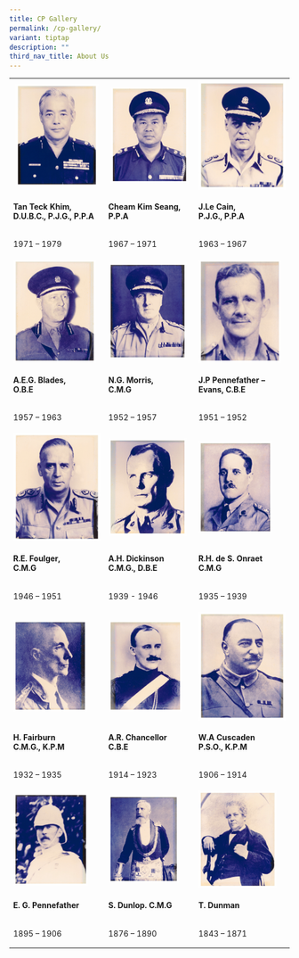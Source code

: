 ```yaml
---
title: CP Gallery
permalink: /cp-gallery/
variant: tiptap
description: ""
third_nav_title: About Us
---
```

<table style="minWidth: 75px">
<colgroup>
<col>
<col>
<col>
</colgroup>
<tbody>
<tr>
<th rowspan="1" colspan="1">
<div class="isomer-image-wrapper">
<img style="width: 95%;" height="auto" width="100%" alt="Tan Teck Khim" src="/images/CP/Tan_Teck_Khim__D_U_B_C___P_J_G___P_P_A__Commissioner_of_Police_Singapore_Police_Force__1971___1972_.jpg">
</div>
</th>
<th rowspan="1" colspan="1">
<div class="isomer-image-wrapper">
<img style="width: 95%;" height="auto" width="100%" alt="Cheam Kim" src="/images/CP/Cheam_Kim_Seang__P_P_A_Commissioner_of_Police_Singapore_Police_Force__1967___1971_.jpg">
</div>
</th>
<th rowspan="1" colspan="1">
<div class="isomer-image-wrapper">
<img style="width: 100%" height="auto" width="100%" alt="J.Le Cain" src="/images/CP/J_Le_Cain__P_J_G___P_P_A_Commissioner_of_Police_Singapore_Police_Force__1963___1967_.jpg">
</div>
</th>
</tr>
<tr>
<td rowspan="1" colspan="1">
<p><strong>Tan Teck Khim, </strong>
<br><strong>D.U.B.C., P.J.G., P.P.A</strong>
</p>
</td>
<td rowspan="1" colspan="1">
<p><strong>Cheam Kim Seang, </strong>
<br><strong>P.P.A</strong>
</p>
</td>
<td rowspan="1" colspan="1">
<p><strong>J.Le Cain, </strong>
<br><strong>P.J.G., P.P.A</strong>
</p>
</td>
</tr>
<tr>
<td rowspan="1" colspan="1">
<p>1971 – 1979</p>
</td>
<td rowspan="1" colspan="1">
<p>1967 – 1971</p>
</td>
<td rowspan="1" colspan="1">
<p>1963 – 1967</p>
</td>
</tr>
<tr>
<td rowspan="1" colspan="1">
<div class="isomer-image-wrapper">
<img style="width: 95%;" height="auto" width="100%" alt="A.E.G. Blades" src="/images/CP/A_E_G__Blades__O_B_E_Commissioner_of_Police_Singapore_Police_Force__1957___1963_.jpg">
</div>
</td>
<td rowspan="1" colspan="1">
<div class="isomer-image-wrapper">
<img style="width: 95%;" height="auto" width="100%" alt="N.G. Morris" src="/images/CP/N_G_Morris__C_M_G_Commissioner_of_Police_Singapore_Police_Force__1952___1957_.jpg">
</div>
</td>
<td rowspan="1" colspan="1">
<div class="isomer-image-wrapper">
<img style="width: 95%;" height="auto" width="100%" alt="J.P. Pennefather" src="/images/CP/J_P__Pennefather___Evans__C_B_E_Commissioner_of_Police_Singapore_Police_Force__1951___1952_.jpg">
</div>
</td>
</tr>
<tr>
<td rowspan="1" colspan="1">
<p><strong>A.E.G. Blades, </strong>
<br><strong>O.B.E</strong>
</p>
</td>
<td rowspan="1" colspan="1">
<p><strong>N.G. Morris, </strong>
<br><strong>C.M.G</strong>
</p>
</td>
<td rowspan="1" colspan="1">
<p><strong>J.P Pennefather – </strong>
<br><strong>Evans, C.B.E</strong>
</p>
</td>
</tr>
<tr>
<td rowspan="1" colspan="1">
<p>1957 – 1963</p>
</td>
<td rowspan="1" colspan="1">
<p>1952 – 1957</p>
</td>
<td rowspan="1" colspan="1">
<p>1951 – 1952</p>
</td>
</tr>
<tr>
<td rowspan="1" colspan="1">
<div class="isomer-image-wrapper">
<img style="width: 100%" height="auto" width="100%" alt="R.E. Foulger" src="/images/CP/R_E__Foulger__C_M_G_Commissioner_of_Police_Singapore_Police_Force__1946___1951_.jpg">
</div>
</td>
<td rowspan="1" colspan="1">
<div class="isomer-image-wrapper">
<img style="width: 95%;" height="auto" width="100%" alt="A.H. Dickinson" src="/images/CP/A_H__Dickinson_C_M_G___D_B_E_Inspector_General_Straits_Settlement_Police__1939___1946_.jpg">
</div>
</td>
<td rowspan="1" colspan="1">
<div class="isomer-image-wrapper">
<img style="width: 85%;" height="auto" width="100%" alt="R.H. de S Onraet" src="/images/CP/R_H__de_S__Onraet_C_M_G_Inspector_General_Straits_Settlement_Police__1935___1939_.jpg">
</div>
</td>
</tr>
<tr>
<td rowspan="1" colspan="1">
<p><strong>R.E. Foulger, </strong>
<br><strong>C.M.G</strong>
</p>
</td>
<td rowspan="1" colspan="1">
<p><strong>A.H. Dickinson </strong>
<br><strong>C.M.G., D.B.E</strong>
</p>
</td>
<td rowspan="1" colspan="1">
<p><strong>R.H. de S. Onraet </strong>
<br><strong>C.M.G</strong>
</p>
</td>
</tr>
<tr>
<td rowspan="1" colspan="1">
<p>1946 – 1951</p>
</td>
<td rowspan="1" colspan="1">
<p>1939 - 1946</p>
</td>
<td rowspan="1" colspan="1">
<p>1935 – 1939</p>
</td>
</tr>
<tr>
<td rowspan="1" colspan="1">
<div class="isomer-image-wrapper">
<img style="width: 85%;" height="auto" width="100%" alt="H. Fairburn" src="/images/CP/H__Fairburn_C_M_G___K_P_M_Inspector_General_Straits_Settlement_Police__1925___1935_.jpg">
</div>
</td>
<td rowspan="1" colspan="1">
<div class="isomer-image-wrapper">
<img style="width: 90%;" height="auto" width="100%" alt="A.R. Chancellor" src="/images/CP/A_R__Chancellor_C_B_E_Inspector_General_Straits_Settlement_Police__1914___1923_.jpg">
</div>
</td>
<td rowspan="1" colspan="1">
<div class="isomer-image-wrapper">
<img style="width: 100%" height="auto" width="100%" alt="W.A Cuscaden" src="/images/CP/W_A_Cuscaden_P_S_O___K_P_M_Inspector_General_Straits_Settlement_Police__1906___1914_.jpg">
</div>
</td>
</tr>
<tr>
<td rowspan="1" colspan="1">
<p><strong>H. Fairburn </strong>
<br><strong>C.M.G., K.P.M</strong>
</p>
</td>
<td rowspan="1" colspan="1">
<p><strong>A.R. Chancellor </strong>
<br><strong>C.B.E</strong>
</p>
</td>
<td rowspan="1" colspan="1">
<p><strong>W.A Cuscaden </strong>
<br><strong>P.S.O., K.P.M</strong>
</p>
</td>
</tr>
<tr>
<td rowspan="1" colspan="1">
<p>1932 – 1935</p>
</td>
<td rowspan="1" colspan="1">
<p>1914 – 1923</p>
</td>
<td rowspan="1" colspan="1">
<p>1906 – 1914</p>
</td>
</tr>
<tr>
<td rowspan="1" colspan="1">
<div class="isomer-image-wrapper">
<img style="width: 86%;" height="auto" width="100%" alt="E.G. Pennefather" src="/images/CP/E_G__Pennefather_Inspector_General_Straits_Settlement_Police__1895___1906_.jpg">
</div>
</td>
<td rowspan="1" colspan="1">
<div class="isomer-image-wrapper">
<img style="width: 86%;" height="auto" width="100%" alt="S. Dunlop" src="/images/CP/S__Dunlop__C_M_G_Inspector_General_Straits_Settlement_Police__1876___1890_.jpg">
</div>
</td>
<td rowspan="1" colspan="1">
<div class="isomer-image-wrapper">
<img style="width: 90%;" height="auto" width="100%" alt="T. Dunman" src="/images/CP/T__Dunman_Inspector_General_Straits_Settlement_Police__1843___1871_.jpg">
</div>
</td>
</tr>
<tr>
<td rowspan="1" colspan="1">
<p><strong>E. G. Pennefather</strong>
<br>
</p>
</td>
<td rowspan="1" colspan="1">
<p><strong>S. Dunlop. C.M.G</strong>
</p>
</td>
<td rowspan="1" colspan="1">
<p><strong>T. Dunman</strong>
</p>
</td>
</tr>
<tr>
<td rowspan="1" colspan="1">
<p>1895 – 1906</p>
</td>
<td rowspan="1" colspan="1">
<p>1876 – 1890</p>
</td>
<td rowspan="1" colspan="1">
<p>1843 – 1871</p>
</td>
</tr>
</tbody>
</table>
<p></p>